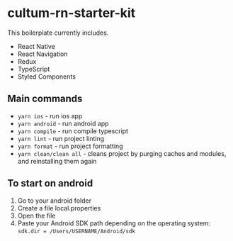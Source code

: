 # cultum-rn-starter-kit

This boilerplate currently includes.

- React Native
- React Navigation
- Redux
- TypeScript
- Styled Components

## Main commands

- `yarn ios` - run ios app
- `yarn android` - run android app
- `yarn compile` - run compile typescript
- `yarn lint` - run project linting
- `yarn format` - run project formatting
- `yarn clean/clean all` - cleans project by purging caches and modules, and reinstalling them again

## To start on android

1. Go to your android folder
2. Create a file local.properties
3. Open the file
4. Paste your Android SDK path depending on the operating system: `sdk.dir = /Users/USERNAME/Android/sdk` 


